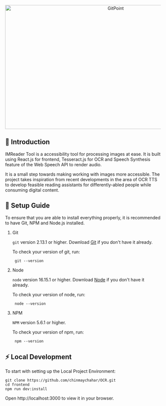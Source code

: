<p align="center">
  <a href="https://gitpoint.co/">
    <img alt="GitPoint" title="GitPoint" src="https://i.ibb.co/4KdnnZK/OCR-BG.png" height="400px" width="700px">
  </a>
</p>

<!-- START doctoc generated TOC please keep comment here to allow auto update -->
<!-- DON'T EDIT THIS SECTION, INSTEAD RE-RUN doctoc TO UPDATE -->

## 🚀 Introduction

IMReader Tool is a accessibility tool for processing images at ease. It is built using React.js for frontend, Tesseract.js for OCR and Speech Synthesis feature of the Web Speech API to render audio. 

It is a small step towards making working with images more accessible. The project takes inspiration from recent developments in the area of OCR TTS to develop feasible reading assistants for differently-abled people while consuming digital content.

## 🔨 Setup Guide

To ensure that you are able to install everything properly, it is recommended to have Git, NPM and Node.js installed.

1. Git

   `git` version 2.13.1 or higher. Download [Git](https://git-scm.com/downloads) if you don't have it already.

   To check your version of git, run:

   ```shell
    git --version
   ```

2. Node

   `node` version 16.15.1 or higher. Download [Node](https://nodejs.org/en/download/) if you don't have it already.

   To check your version of node, run:

   ```shell
    node --version
   ```

3. NPM

   `NPM` version 5.6.1 or higher. 

   To check your version of npm, run:

   ```shell
    npm --version
   ```

## ⚡ Local Development

To start with setting up the Local Project Environment:

```shell
git clone https://github.com/chinmaychahar/OCR.git
cd frontend
npm run dev:install
```
Open http://localhost:3000 to view it in your browser.



<!-- END doctoc generated TOC please keep comment here to allow auto update -->
